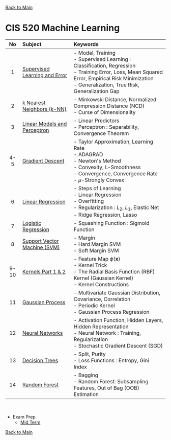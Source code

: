 [Back to Main](../../README.md)

# CIS 520 Machine Learning

|No|Subject|Keywords|
|:-:|:-|:-|
| 1|[Supervised Learning and Error](notes/01.md)|- Model, Training <br> - Supervised Learning : Classification, Regression <br> - Training Error, Loss, Mean Squared Error, Empirical Risk Minimization <br> - Generalization, True Risk, Generalization Gap|
| 2|[k Nearest Neighbors (k-NN)](notes/02.md)|- Minkowski Distance, Normalized Compression Distance (NCD) <br> - Curse of Dimensionality|
| 3|[Linear Models and Perceptron](notes/03.md)|- Linear Predictors <br> - Perceptron : Separability, Convergence Theorem|
| 4-5|[Gradient Descent](notes/04.md)|- Taylor Approximation, Learning Rate <br> - ADAGRAD <br> - Newton's Method <br> - Convexity, L-Smoothness <br> - Convergence, Convergence Rate <br> - $`\mu`$-Strongly Convex|
| 6|[Linear Regression](notes/06.md)|- Steps of Learning <br> - Linear Regression <br> - Overfitting <br> - Regularization : $`L_2`$, $`L_1`$, Elastic Net <br> - Ridge Regression, Lasso|
| 7|[Logistic Regression](notes/07.md)|- Squashing Function : Sigmoid Function|
| 8|[Support Vector Machine (SVM)](notes/08.md)|- Margin <br> - Hard Margin SVM <br> - Soft Margin SVM|
|9-10|[Kernels Part 1 & 2](notes/09.md)|- Feature Map $`\phi(\mathbf{x})`$ <br> - Kernel Trick <br> - The Radial Basis Function (RBF) Kernel (Gaussian Kernel) <br> - Kernel Constructions|
|11|[Gaussian Process](notes/11.md)|- Multivariate Gaussian Distribution, Covariance, Correlation <br> - Periodic Kernel <br> - Gaussian Process Regression|
|12|[Neural Networks](notes/12.md)|- Activation Function, Hidden Layers, Hidden Representation <br> - Neural Network : Training, Regularization <br> - Stochastic Gradient Descent (SGD)|
|13|[Decision Trees](notes/13.md)|- Split, Purity <br> - Loss Functions : Entropy, Gini Index|
|14|[Random Forest](notes/14.md)|- Bagging <br> - Random Forest: Subsampling Features, Out of Bag (OOB) Estimation|




<br>

- Exam Prep
  - [Mid Term](exam_prep/mid_term.md)



[Back to Main](../../README.md)